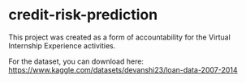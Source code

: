 # credit-risk-prediction

This project was created as a form of accountability for the Virtual Internship Experience activities.

For the dataset, you can download here:
https://www.kaggle.com/datasets/devanshi23/loan-data-2007-2014
